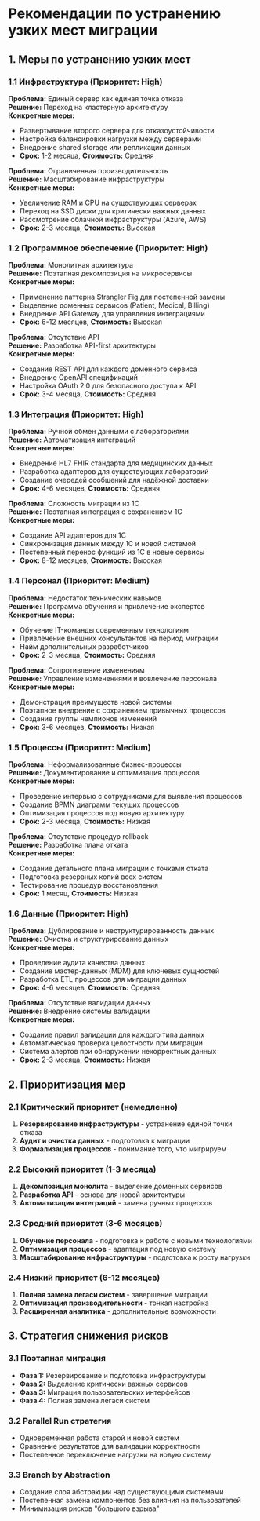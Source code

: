 # Рекомендации по устранению узких мест миграции

## 1. Меры по устранению узких мест

### 1.1 Инфраструктура (Приоритет: High)

**Проблема:** Единый сервер как единая точка отказа  
**Решение:** Переход на кластерную архитектуру  
**Конкретные меры:**
- Развертывание второго сервера для отказоустойчивости
- Настройка балансировки нагрузки между серверами
- Внедрение shared storage или репликации данных
- **Срок:** 1-2 месяца, **Стоимость:** Средняя

**Проблема:** Ограниченная производительность  
**Решение:** Масштабирование инфраструктуры  
**Конкретные меры:**
- Увеличение RAM и CPU на существующих серверах
- Переход на SSD диски для критически важных данных
- Рассмотрение облачной инфраструктуры (Azure, AWS)
- **Срок:** 2-3 месяца, **Стоимость:** Высокая

### 1.2 Программное обеспечение (Приоритет: High)

**Проблема:** Монолитная архитектура  
**Решение:** Поэтапная декомпозиция на микросервисы  
**Конкретные меры:**
- Применение паттерна Strangler Fig для постепенной замены
- Выделение доменных сервисов (Patient, Medical, Billing)
- Внедрение API Gateway для управления интеграциями
- **Срок:** 6-12 месяцев, **Стоимость:** Высокая

**Проблема:** Отсутствие API  
**Решение:** Разработка API-first архитектуры  
**Конкретные меры:**
- Создание REST API для каждого доменного сервиса
- Внедрение OpenAPI спецификаций
- Настройка OAuth 2.0 для безопасного доступа к API
- **Срок:** 3-4 месяца, **Стоимость:** Средняя

### 1.3 Интеграция (Приоритет: High)

**Проблема:** Ручной обмен данными с лабораториями  
**Решение:** Автоматизация интеграций  
**Конкретные меры:**
- Внедрение HL7 FHIR стандарта для медицинских данных
- Разработка адаптеров для существующих лабораторий
- Создание очередей сообщений для надёжной доставки
- **Срок:** 4-6 месяцев, **Стоимость:** Средняя

**Проблема:** Сложность миграции из 1С  
**Решение:** Поэтапная интеграция с сохранением 1С  
**Конкретные меры:**
- Создание API адаптеров для 1С
- Синхронизация данных между 1С и новой системой
- Постепенный перенос функций из 1С в новые сервисы
- **Срок:** 8-12 месяцев, **Стоимость:** Высокая

### 1.4 Персонал (Приоритет: Medium)

**Проблема:** Недостаток технических навыков  
**Решение:** Программа обучения и привлечение экспертов  
**Конкретные меры:**
- Обучение IT-команды современным технологиям
- Привлечение внешних консультантов на период миграции
- Найм дополнительных разработчиков
- **Срок:** 2-3 месяца, **Стоимость:** Средняя

**Проблема:** Сопротивление изменениям  
**Решение:** Управление изменениями и вовлечение персонала  
**Конкретные меры:**
- Демонстрация преимуществ новой системы
- Поэтапное внедрение с сохранением привычных процессов
- Создание группы чемпионов изменений
- **Срок:** 3-6 месяцев, **Стоимость:** Низкая

### 1.5 Процессы (Приоритет: Medium)

**Проблема:** Неформализованные бизнес-процессы  
**Решение:** Документирование и оптимизация процессов  
**Конкретные меры:**
- Проведение интервью с сотрудниками для выявления процессов
- Создание BPMN диаграмм текущих процессов
- Оптимизация процессов под новую архитектуру
- **Срок:** 2-3 месяца, **Стоимость:** Низкая

**Проблема:** Отсутствие процедур rollback  
**Решение:** Разработка плана отката  
**Конкретные меры:**
- Создание детального плана миграции с точками отката
- Подготовка резервных копий всех систем
- Тестирование процедур восстановления
- **Срок:** 1 месяц, **Стоимость:** Низкая

### 1.6 Данные (Приоритет: High)

**Проблема:** Дублирование и неструктурированность данных  
**Решение:** Очистка и структурирование данных  
**Конкретные меры:**
- Проведение аудита качества данных
- Создание мастер-данных (MDM) для ключевых сущностей
- Разработка ETL процессов для миграции данных
- **Срок:** 4-6 месяцев, **Стоимость:** Средняя

**Проблема:** Отсутствие валидации данных  
**Решение:** Внедрение системы валидации  
**Конкретные меры:**
- Создание правил валидации для каждого типа данных
- Автоматическая проверка целостности при миграции
- Система алертов при обнаружении некорректных данных
- **Срок:** 2-3 месяца, **Стоимость:** Низкая

## 2. Приоритизация мер

### 2.1 Критический приоритет (немедленно)
1. **Резервирование инфраструктуры** - устранение единой точки отказа
2. **Аудит и очистка данных** - подготовка к миграции
3. **Формализация процессов** - понимание того, что мигрируем

### 2.2 Высокий приоритет (1-3 месяца)
1. **Декомпозиция монолита** - выделение доменных сервисов
2. **Разработка API** - основа для новой архитектуры
3. **Автоматизация интеграций** - замена ручных процессов

### 2.3 Средний приоритет (3-6 месяцев)  
1. **Обучение персонала** - подготовка к работе с новыми технологиями
2. **Оптимизация процессов** - адаптация под новую систему
3. **Масштабирование инфраструктуры** - подготовка к росту нагрузки

### 2.4 Низкий приоритет (6-12 месяцев)
1. **Полная замена легаси систем** - завершение миграции
2. **Оптимизация производительности** - тонкая настройка
3. **Расширенная аналитика** - дополнительные возможности

## 3. Стратегия снижения рисков

### 3.1 Поэтапная миграция
- **Фаза 1:** Резервирование и подготовка инфраструктуры
- **Фаза 2:** Выделение критически важных сервисов
- **Фаза 3:** Миграция пользовательских интерфейсов
- **Фаза 4:** Полная замена легаси систем

### 3.2 Parallel Run стратегия
- Одновременная работа старой и новой систем
- Сравнение результатов для валидации корректности
- Постепенное переключение нагрузки на новую систему

### 3.3 Branch by Abstraction
- Создание слоя абстракции над существующими системами
- Постепенная замена компонентов без влияния на пользователей
- Минимизация рисков "большого взрыва"
